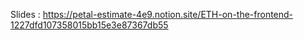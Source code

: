 Slides : https://petal-estimate-4e9.notion.site/ETH-on-the-frontend-1227dfd107358015bb15e3e87367db55
